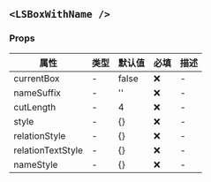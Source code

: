 ## `<LSBoxWithName />`

### Props

| 属性              | 类型 | 默认值 | 必填 | 描述 |
| ----------------- | ---- | ------ | ---- | ---- |
| currentBox        | -    | false  | ❌   | -    |
| nameSuffix        | -    | ''     | ❌   | -    |
| cutLength         | -    | 4      | ❌   | -    |
| style             | -    | {}     | ❌   | -    |
| relationStyle     | -    | {}     | ❌   | -    |
| relationTextStyle | -    | {}     | ❌   | -    |
| nameStyle         | -    | {}     | ❌   | -    |

